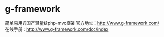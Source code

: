 g-framework
===========

简单易用的国产轻量级php-mvc框架
官方地址：http://www.g-framework.com/
在线手册：http://www.g-framework.com/doc/index
